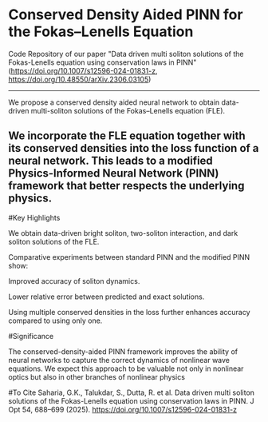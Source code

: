 # Conserved Density Aided PINN for the Fokas–Lenells Equation
Code Repository of our paper "Data driven multi soliton solutions of the Fokas-Lenells equation using conservation laws in PINN" (https://doi.org/10.1007/s12596-024-01831-z, https://doi.org/10.48550/arXiv.2306.03105)

---
We propose a conserved density aided neural network to obtain data-driven multi-soliton solutions of the Fokas–Lenells equation (FLE).

We incorporate the FLE equation together with its conserved densities into the loss function of a neural network. This leads to a modified Physics-Informed Neural Network (PINN) framework that better respects the underlying physics.
---
#Key Highlights

We obtain data-driven bright soliton, two-soliton interaction, and dark soliton solutions of the FLE.

Comparative experiments between standard PINN and the modified PINN show:

Improved accuracy of soliton dynamics.

Lower relative error between predicted and exact solutions.

Using multiple conserved densities in the loss further enhances accuracy compared to using only one.

#Significance

The conserved-density-aided PINN framework improves the ability of neural networks to capture the correct dynamics of nonlinear wave equations. We expect this approach to be valuable not only in nonlinear optics but also in other branches of nonlinear physics


#To Cite
Saharia, G.K., Talukdar, S., Dutta, R. et al. Data driven multi soliton solutions of the Fokas-Lenells equation using conservation laws in PINN. J Opt 54, 688–699 (2025). https://doi.org/10.1007/s12596-024-01831-z

